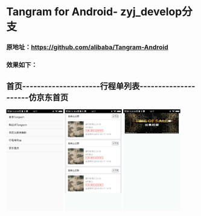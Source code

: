 # Tangram for Android- zyj_develop分支
### 原地址：https://github.com/alibaba/Tangram-Android

### 效果如下：

<div>
<h2>首页---------------------行程单列表---------------------仿京东首页</h2>
<img src="docs/images/home.jpg" width="30%"  />
<img src="docs/images/travel_list.jpg" width="30%" />
<img src="docs/images/jd_home.jpg" width="30%" />
</div>

